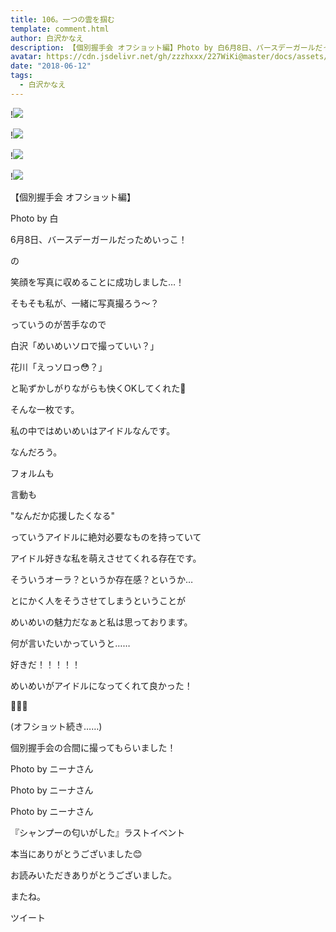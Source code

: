```yaml
---
title: 106。一つの雲を掴む
template: comment.html
author: 白沢かなえ
description: 【個別握手会 オフショット編】Photo by 白6月8日、バースデーガールだっためいっこ！の笑顔を写真に収めることに成功しました…！...
avatar: https://cdn.jsdelivr.net/gh/zzzhxxx/227WiKi@master/docs/assets/photo/avatar/kanae.jpg
date: "2018-06-12"
tags:
  - 白沢かなえ
---
```


!![](https://cdn.jsdelivr.net/gh/227WiKi/227WiKi-image@master/blog-image/kanae-2018-06-12_1.jpg)

!![](https://cdn.jsdelivr.net/gh/227WiKi/227WiKi-image@master/blog-image/kanae-2018-06-12_2.jpg)

!![](https://cdn.jsdelivr.net/gh/227WiKi/227WiKi-image@master/blog-image/kanae-2018-06-12_3.jpg)

!![](https://cdn.jsdelivr.net/gh/227WiKi/227WiKi-image@master/blog-image/kanae-2018-06-12_4.jpg)









【個別握手会 オフショット編】









Photo by 白







6月8日、バースデーガールだっためいっこ！


の

笑顔を写真に収めることに成功しました…！











そもそも私が、一緒に写真撮ろう〜？

っていうのが苦手なので




白沢「めいめいソロで撮っていい？」

花川「えっソロっ😳？」




と恥ずかしがりながらも快くOKしてくれた🎈








そんな一枚です。











私の中ではめいめいはアイドルなんです。





なんだろう。




フォルムも

言動も




"なんだか応援したくなる"




っていうアイドルに絶対必要なものを持っていて

アイドル好きな私を萌えさせてくれる存在です。








そういうオーラ？というか存在感？というか…




とにかく人をそうさせてしまうということが

めいめいの魅力だなぁと私は思っております。



















何が言いたいかっていうと……



















好きだ！！！！！






























めいめいがアイドルになってくれて良かった！















🌷🌷🌷








(オフショット続き……)


個別握手会の合間に撮ってもらいました！





Photo by ニーナさん





Photo by ニーナさん





Photo by ニーナさん














『シャンプーの匂いがした』ラストイベント

本当にありがとうございました😊
















お読みいただきありがとうございました。


またね。


ツイート



